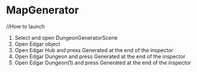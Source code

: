 # MapGenerator
//How to launch
1. Select and open DungeonGeneratorScene
2. Open Edgar object
3. Open Edgar Hub and press Generated at the end of the inspector
4. Open Edgar Dungeon and press Generated at the end of the inspector
5. Open Edgar Dungeon(1) and press Generated at the end of the inspector
